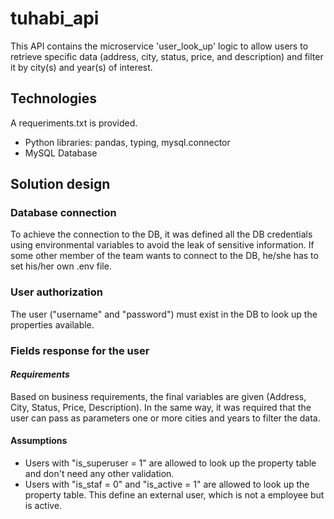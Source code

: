 # tuhabi_api

This API contains the microservice 'user_look_up' logic to allow users to retrieve specific data (address, city, status, price, and description) and filter it by city(s) and year(s) of interest. 

## Technologies
A requeriments.txt is provided.
- Python libraries: pandas, typing, mysql.connector
- MySQL Database

## Solution design
### Database connection
To achieve the connection to the DB, it was defined all the DB credentials using environmental variables to avoid the leak of sensitive information. If some other member of the team wants to connect to the DB, he/she has to set his/her own .env file.
### User authorization
The user ("username" and "password") must exist in the DB to look up the properties available.
### Fields response for the user
#### *Requirements*
Based on business requirements, the final variables are given (Address, City, Status, Price, Description). In the same way, it was required that the user can pass as parameters one or more cities and years to filter the data.
#### Assumptions
- Users with "is_superuser = 1" are allowed to look up the property table and don't need any other validation.
- Users with "is_staf = 0" and "is_active = 1" are allowed to look up the property table. This define an external user, which is not a employee but is active.